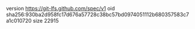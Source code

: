 version https://git-lfs.github.com/spec/v1
oid sha256:930ba2d958fc17d676a57728c38bc57bd0974051112b680357583c7a1c010720
size 22915
